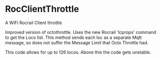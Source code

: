 # RocClientThrottle
A WiFi Rocrail Client throttle 


Improved version of octothrottle. 
Uses the new Rocrail 'lcprops' command to get the Loco list. This method sends each loc as a separate Mqtt message, so does not suffer the Message Limit that Octo Throttle had. 

This code allows for up to 126 locos. Above this the code gets unstable.


